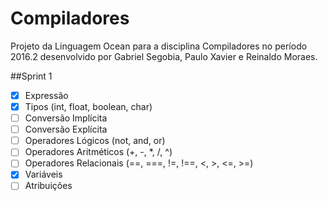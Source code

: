 # Compiladores
Projeto da Linguagem Ocean para a disciplina Compiladores no período 2016.2 desenvolvido por Gabriel Segobia, Paulo Xavier e Reinaldo Moraes.

##Sprint 1

- [X] Expressão
- [X] Tipos (int, float, boolean, char)
- [ ] Conversão Implícita
- [ ] Conversão Explícita
- [ ] Operadores Lógicos (not, and, or)
- [ ] Operadores Aritméticos (+, -, *, /, ^)
- [ ] Operadores Relacionais (==, ===, !=, !==, <, >, <=, >=)
- [X] Variáveis
- [ ] Atribuições
